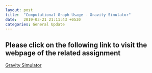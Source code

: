 ```yaml
---
layout: post
title:  "Computational Graph Usage - Gravity Simulator"
date:   2019-03-21 21:11:43 +0530
categories: General Update
---
```

## Please click on the following link to visit the webpage of the related assignment

[Gravity Simulator](https://github.com/drawncode/Computational-Graphs)